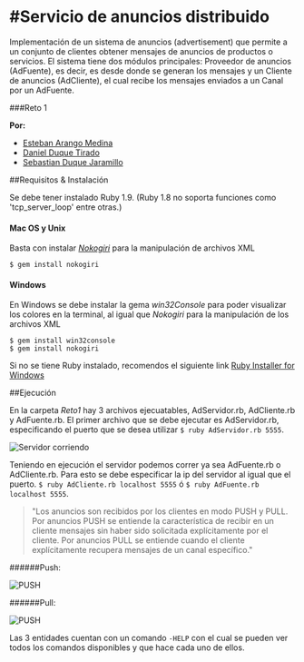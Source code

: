 #Servicio de anuncios distribuido
========
Implementación de un sistema de anuncios (advertisement) que permite a un conjunto de clientes
obtener mensajes de anuncios de productos o servicios. El sistema tiene dos módulos principales:
Proveedor de anuncios (AdFuente), es decir, es desde donde se generan los mensajes y un Cliente de
anuncios (AdCliente), el cual recibe los mensajes enviados a un Canal por un AdFuente.

###Reto 1

 **Por:**
  
   * [Esteban Arango Medina](https://github.com/esbanarango)
   * [Daniel Duque Tirado](https://github.com/dduqueti)
   * [Sebastian Duque Jaramillo](https://github.com/sduquej)

##Requisitos & Instalación

Se debe tener instalado Ruby 1.9. (Ruby 1.8 no soporta funciones como 'tcp_server_loop' entre otras.)

#### Mac OS y Unix
 Basta con instalar _[Nokogiri](http://nokogiri.org/)_ para la manipulación de archivos XML
 
    $ gem install nokogiri

#### Windows
 En Windows se debe instalar la gema _win32Console_ para poder visualizar los colores en la terminal, al igual que _Nokogiri_ para la manipulación de los archivos XML
 
    $ gem install win32console
    $ gem install nokogiri
 Si no se tiene Ruby instalado, recomendos el siguiente link [Ruby Installer for Windows](http://rubyinstaller.org/)
 
##Ejecución

En la carpeta _Reto1_ hay 3 archivos ejecuatables, AdServidor.rb, AdCliente.rb y AdFuente.rb. El primer archivo que se debe ejecutar
es AdServidor.rb, especificando el puerto que se desea utilizar `$ ruby AdServidor.rb 5555`.

![Servidor corriendo](https://github.com/esbanarango/Topicos-Especiales-en-Telematica/blob/master/Reto%201/Docs/Imgs/AdServidor%20corriendo.png?raw=true)

Teniendo en ejecución el servidor podemos correr ya sea AdFuente.rb o AdCliente.rb. Para esto se debe especificar la ip del servidor 
al igual que el puerto. `$ ruby AdCliente.rb localhost 5555` ó `$ ruby AdFuente.rb localhost 5555`.

>"Los anuncios son recibidos por los clientes en modo PUSH y PULL. Por anuncios PUSH se entiende la característica de recibir en un cliente 
>mensajes sin haber sido solicitada explícitamente por el cliente. Por anuncios PULL se entiende cuando el cliente explícitamente recupera mensajes de un canal específico."

######Push:

![PUSH](https://github.com/esbanarango/Topicos-Especiales-en-Telematica/blob/master/Reto%201/Docs/Imgs/Envio%20mensaje%20push.png?raw=true)

######Pull: 

![PUSH](https://github.com/esbanarango/Topicos-Especiales-en-Telematica/blob/master/Reto%201/Docs/Imgs/Envio%20mensajes%20pull.png?raw=true)

Las 3 entidades cuentan con un comando `-HELP` con el cual se pueden ver todos los comandos disponibles y que hace cada uno
de ellos.
